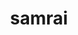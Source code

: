---
title: "samrai"
layout: cache
categories: [package, develop]
meta: {"versions": ["3.12.0"], "compilers": ["gcc@=7.5.0"], "oss": ["ubuntu18.04"], "platforms": ["linux"], "targets": ["x86_64", "x86_64_v3"], "stacks": ["radiuss", "root"], "num_specs": 54, "num_specs_by_stack": {"radiuss": 54, "root": 54}}
spec_details: [{"hash": "6agtg5fmji2pbcfwbfgsqgsmr3hjeeht", "compiler": "gcc@=7.5.0", "versions": ["3.12.0"], "os": "ubuntu18.04", "platform": "linux", "target": "x86_64", "variants": ["~debug", "patches=7ebc13a", "~shared", "~silo"], "stacks": ["radiuss", "root"], "size": "-", "tarball": "https://binaries.spack.io/develop/build_cache/linux-ubuntu18.04-x86_64/gcc-7.5.0/samrai-3.12.0/linux-ubuntu18.04-x86_64-gcc-7.5.0-samrai-3.12.0-6agtg5fmji2pbcfwbfgsqgsmr3hjeeht.spack"}, {"hash": "3ttybenuswakzdxjonlynicqg64uh6si", "compiler": "gcc@=7.5.0", "versions": ["3.12.0"], "os": "ubuntu18.04", "platform": "linux", "target": "x86_64", "variants": ["~debug", "patches=7ebc13a", "~shared", "~silo"], "stacks": ["radiuss", "root"], "size": "-", "tarball": "https://binaries.spack.io/develop/build_cache/linux-ubuntu18.04-x86_64/gcc-7.5.0/samrai-3.12.0/linux-ubuntu18.04-x86_64-gcc-7.5.0-samrai-3.12.0-3ttybenuswakzdxjonlynicqg64uh6si.spack"}, {"hash": "p7jhpztn4ltoa72abg4uj5xrak7obfjx", "compiler": "gcc@=7.5.0", "versions": ["3.12.0"], "os": "ubuntu18.04", "platform": "linux", "target": "x86_64", "variants": ["~debug", "patches=7ebc13a", "~shared", "~silo"], "stacks": ["radiuss", "root"], "size": "-", "tarball": "https://binaries.spack.io/develop/build_cache/linux-ubuntu18.04-x86_64/gcc-7.5.0/samrai-3.12.0/linux-ubuntu18.04-x86_64-gcc-7.5.0-samrai-3.12.0-p7jhpztn4ltoa72abg4uj5xrak7obfjx.spack"}, {"hash": "2nwekkgen5mkaiptohx2wbiu5p4w7rfq", "compiler": "gcc@=7.5.0", "versions": ["3.12.0"], "os": "ubuntu18.04", "platform": "linux", "target": "x86_64", "variants": ["~debug", "patches=7ebc13a", "~shared", "~silo"], "stacks": ["radiuss", "root"], "size": "-", "tarball": "https://binaries.spack.io/develop/build_cache/linux-ubuntu18.04-x86_64/gcc-7.5.0/samrai-3.12.0/linux-ubuntu18.04-x86_64-gcc-7.5.0-samrai-3.12.0-2nwekkgen5mkaiptohx2wbiu5p4w7rfq.spack"}, {"hash": "467ydlm73hgcolrjccxyjzloh7fy3vll", "compiler": "gcc@=7.5.0", "versions": ["3.12.0"], "os": "ubuntu18.04", "platform": "linux", "target": "x86_64", "variants": ["~debug", "patches=7ebc13a", "~shared", "~silo"], "stacks": ["radiuss", "root"], "size": "-", "tarball": "https://binaries.spack.io/develop/build_cache/linux-ubuntu18.04-x86_64/gcc-7.5.0/samrai-3.12.0/linux-ubuntu18.04-x86_64-gcc-7.5.0-samrai-3.12.0-467ydlm73hgcolrjccxyjzloh7fy3vll.spack"}, {"hash": "5ld2uwy2tmhi7drvo6zhiszxbgpvgigi", "compiler": "gcc@=7.5.0", "versions": ["3.12.0"], "os": "ubuntu18.04", "platform": "linux", "target": "x86_64", "variants": ["~debug", "patches=7ebc13a", "~shared", "~silo"], "stacks": ["radiuss", "root"], "size": "-", "tarball": "https://binaries.spack.io/develop/build_cache/linux-ubuntu18.04-x86_64/gcc-7.5.0/samrai-3.12.0/linux-ubuntu18.04-x86_64-gcc-7.5.0-samrai-3.12.0-5ld2uwy2tmhi7drvo6zhiszxbgpvgigi.spack"}, {"hash": "3gclgwryu77hv476b2yamax5hhsg7evo", "compiler": "gcc@=7.5.0", "versions": ["3.12.0"], "os": "ubuntu18.04", "platform": "linux", "target": "x86_64", "variants": ["build_system=autotools", "~debug", "patches=7ebc13a", "~shared", "~silo"], "stacks": ["radiuss", "root"], "size": "-", "tarball": "https://binaries.spack.io/develop/build_cache/linux-ubuntu18.04-x86_64/gcc-7.5.0/samrai-3.12.0/linux-ubuntu18.04-x86_64-gcc-7.5.0-samrai-3.12.0-3gclgwryu77hv476b2yamax5hhsg7evo.spack"}, {"hash": "55q5wyughnsclbvicbh7drahuxn6oem2", "compiler": "gcc@=7.5.0", "versions": ["3.12.0"], "os": "ubuntu18.04", "platform": "linux", "target": "x86_64", "variants": ["~debug", "patches=7ebc13a", "~shared", "~silo"], "stacks": ["radiuss", "root"], "size": "-", "tarball": "https://binaries.spack.io/develop/build_cache/linux-ubuntu18.04-x86_64/gcc-7.5.0/samrai-3.12.0/linux-ubuntu18.04-x86_64-gcc-7.5.0-samrai-3.12.0-55q5wyughnsclbvicbh7drahuxn6oem2.spack"}, {"hash": "3h3m3pn4c5r64ujbulhppw2sacylmxcs", "compiler": "gcc@=7.5.0", "versions": ["3.12.0"], "os": "ubuntu18.04", "platform": "linux", "target": "x86_64", "variants": ["~debug", "patches=7ebc13a", "~shared", "~silo"], "stacks": ["radiuss", "root"], "size": "-", "tarball": "https://binaries.spack.io/develop/build_cache/linux-ubuntu18.04-x86_64/gcc-7.5.0/samrai-3.12.0/linux-ubuntu18.04-x86_64-gcc-7.5.0-samrai-3.12.0-3h3m3pn4c5r64ujbulhppw2sacylmxcs.spack"}, {"hash": "5tymdusbh7fflbrb3gri6tdw6ytpj7ya", "compiler": "gcc@=7.5.0", "versions": ["3.12.0"], "os": "ubuntu18.04", "platform": "linux", "target": "x86_64", "variants": ["~debug", "patches=7ebc13a", "~shared", "~silo"], "stacks": ["radiuss", "root"], "size": "-", "tarball": "https://binaries.spack.io/develop/build_cache/linux-ubuntu18.04-x86_64/gcc-7.5.0/samrai-3.12.0/linux-ubuntu18.04-x86_64-gcc-7.5.0-samrai-3.12.0-5tymdusbh7fflbrb3gri6tdw6ytpj7ya.spack"}, {"hash": "mstcd6edwv44kt4dkne4a7t72yfyomyr", "compiler": "gcc@=7.5.0", "versions": ["3.12.0"], "os": "ubuntu18.04", "platform": "linux", "target": "x86_64", "variants": ["~debug", "patches=7ebc13a", "~shared", "~silo"], "stacks": ["radiuss", "root"], "size": "-", "tarball": "https://binaries.spack.io/develop/build_cache/linux-ubuntu18.04-x86_64/gcc-7.5.0/samrai-3.12.0/linux-ubuntu18.04-x86_64-gcc-7.5.0-samrai-3.12.0-mstcd6edwv44kt4dkne4a7t72yfyomyr.spack"}, {"hash": "6wwym7cdl37e3l4mikb4utujehm4oxlw", "compiler": "gcc@=7.5.0", "versions": ["3.12.0"], "os": "ubuntu18.04", "platform": "linux", "target": "x86_64", "variants": ["build_system=autotools", "~debug", "patches=7ebc13a", "~shared", "~silo"], "stacks": ["radiuss", "root"], "size": "-", "tarball": "https://binaries.spack.io/develop/build_cache/linux-ubuntu18.04-x86_64/gcc-7.5.0/samrai-3.12.0/linux-ubuntu18.04-x86_64-gcc-7.5.0-samrai-3.12.0-6wwym7cdl37e3l4mikb4utujehm4oxlw.spack"}, {"hash": "ir6vea6okdvv3425khi3mq3wb7mmmaiv", "compiler": "gcc@=7.5.0", "versions": ["3.12.0"], "os": "ubuntu18.04", "platform": "linux", "target": "x86_64", "variants": ["~debug", "patches=7ebc13a", "~shared", "~silo"], "stacks": ["radiuss", "root"], "size": "-", "tarball": "https://binaries.spack.io/develop/build_cache/linux-ubuntu18.04-x86_64/gcc-7.5.0/samrai-3.12.0/linux-ubuntu18.04-x86_64-gcc-7.5.0-samrai-3.12.0-ir6vea6okdvv3425khi3mq3wb7mmmaiv.spack"}, {"hash": "bp7ulgb3lfefqdpanttjjvl3cmhse2c3", "compiler": "gcc@=7.5.0", "versions": ["3.12.0"], "os": "ubuntu18.04", "platform": "linux", "target": "x86_64", "variants": ["~debug", "patches=7ebc13a", "~shared", "~silo"], "stacks": ["radiuss", "root"], "size": "-", "tarball": "https://binaries.spack.io/develop/build_cache/linux-ubuntu18.04-x86_64/gcc-7.5.0/samrai-3.12.0/linux-ubuntu18.04-x86_64-gcc-7.5.0-samrai-3.12.0-bp7ulgb3lfefqdpanttjjvl3cmhse2c3.spack"}, {"hash": "mxzykxsknutqrmyzfjyw63ixul7vy4wd", "compiler": "gcc@=7.5.0", "versions": ["3.12.0"], "os": "ubuntu18.04", "platform": "linux", "target": "x86_64", "variants": ["build_system=autotools", "~debug", "patches=7ebc13a", "~shared", "~silo"], "stacks": ["radiuss", "root"], "size": "-", "tarball": "https://binaries.spack.io/develop/build_cache/linux-ubuntu18.04-x86_64/gcc-7.5.0/samrai-3.12.0/linux-ubuntu18.04-x86_64-gcc-7.5.0-samrai-3.12.0-mxzykxsknutqrmyzfjyw63ixul7vy4wd.spack"}, {"hash": "7qhtouxcldigbapyxdkoryz5ygk2mvr4", "compiler": "gcc@=7.5.0", "versions": ["3.12.0"], "os": "ubuntu18.04", "platform": "linux", "target": "x86_64", "variants": ["~debug", "patches=7ebc13a", "~shared", "~silo"], "stacks": ["radiuss", "root"], "size": "-", "tarball": "https://binaries.spack.io/develop/build_cache/linux-ubuntu18.04-x86_64/gcc-7.5.0/samrai-3.12.0/linux-ubuntu18.04-x86_64-gcc-7.5.0-samrai-3.12.0-7qhtouxcldigbapyxdkoryz5ygk2mvr4.spack"}, {"hash": "rdvpdkrjp2obrtxhmhk7p4wlau5lm7xa", "compiler": "gcc@=7.5.0", "versions": ["3.12.0"], "os": "ubuntu18.04", "platform": "linux", "target": "x86_64", "variants": ["~debug", "patches=7ebc13a", "~shared", "~silo"], "stacks": ["radiuss", "root"], "size": "-", "tarball": "https://binaries.spack.io/develop/build_cache/linux-ubuntu18.04-x86_64/gcc-7.5.0/samrai-3.12.0/linux-ubuntu18.04-x86_64-gcc-7.5.0-samrai-3.12.0-rdvpdkrjp2obrtxhmhk7p4wlau5lm7xa.spack"}, {"hash": "bnsyqyfiti3c4ewlvi2c3me4kcxzffvg", "compiler": "gcc@=7.5.0", "versions": ["3.12.0"], "os": "ubuntu18.04", "platform": "linux", "target": "x86_64", "variants": ["~debug", "patches=7ebc13a", "~shared", "~silo"], "stacks": ["radiuss", "root"], "size": "-", "tarball": "https://binaries.spack.io/develop/build_cache/linux-ubuntu18.04-x86_64/gcc-7.5.0/samrai-3.12.0/linux-ubuntu18.04-x86_64-gcc-7.5.0-samrai-3.12.0-bnsyqyfiti3c4ewlvi2c3me4kcxzffvg.spack"}, {"hash": "tcpfvkfomefaj7ybjbzhjy7ggdx4pjfn", "compiler": "gcc@=7.5.0", "versions": ["3.12.0"], "os": "ubuntu18.04", "platform": "linux", "target": "x86_64", "variants": ["build_system=autotools", "~debug", "patches=7ebc13a", "~shared", "~silo"], "stacks": ["radiuss", "root"], "size": "-", "tarball": "https://binaries.spack.io/develop/build_cache/linux-ubuntu18.04-x86_64/gcc-7.5.0/samrai-3.12.0/linux-ubuntu18.04-x86_64-gcc-7.5.0-samrai-3.12.0-tcpfvkfomefaj7ybjbzhjy7ggdx4pjfn.spack"}, {"hash": "cesxmyzqkscql3slc5jw6rmptifed5zu", "compiler": "gcc@=7.5.0", "versions": ["3.12.0"], "os": "ubuntu18.04", "platform": "linux", "target": "x86_64", "variants": ["~debug", "patches=7ebc13a", "~shared", "~silo"], "stacks": ["radiuss", "root"], "size": "-", "tarball": "https://binaries.spack.io/develop/build_cache/linux-ubuntu18.04-x86_64/gcc-7.5.0/samrai-3.12.0/linux-ubuntu18.04-x86_64-gcc-7.5.0-samrai-3.12.0-cesxmyzqkscql3slc5jw6rmptifed5zu.spack"}, {"hash": "pen62aby3zpsgnlk765ezhodshtjof4u", "compiler": "gcc@=7.5.0", "versions": ["3.12.0"], "os": "ubuntu18.04", "platform": "linux", "target": "x86_64", "variants": ["~debug", "patches=7ebc13a", "~shared", "~silo"], "stacks": ["radiuss", "root"], "size": "-", "tarball": "https://binaries.spack.io/develop/build_cache/linux-ubuntu18.04-x86_64/gcc-7.5.0/samrai-3.12.0/linux-ubuntu18.04-x86_64-gcc-7.5.0-samrai-3.12.0-pen62aby3zpsgnlk765ezhodshtjof4u.spack"}, {"hash": "ek6xypedzfiarqik6ifshjcraih2oztb", "compiler": "gcc@=7.5.0", "versions": ["3.12.0"], "os": "ubuntu18.04", "platform": "linux", "target": "x86_64", "variants": ["~debug", "patches=7ebc13a", "~shared", "~silo"], "stacks": ["radiuss", "root"], "size": "-", "tarball": "https://binaries.spack.io/develop/build_cache/linux-ubuntu18.04-x86_64/gcc-7.5.0/samrai-3.12.0/linux-ubuntu18.04-x86_64-gcc-7.5.0-samrai-3.12.0-ek6xypedzfiarqik6ifshjcraih2oztb.spack"}, {"hash": "qjpbc622e7quty4dvrptuhne23c57kqr", "compiler": "gcc@=7.5.0", "versions": ["3.12.0"], "os": "ubuntu18.04", "platform": "linux", "target": "x86_64", "variants": ["build_system=autotools", "~debug", "patches=7ebc13a", "~shared", "~silo"], "stacks": ["radiuss", "root"], "size": "-", "tarball": "https://binaries.spack.io/develop/build_cache/linux-ubuntu18.04-x86_64/gcc-7.5.0/samrai-3.12.0/linux-ubuntu18.04-x86_64-gcc-7.5.0-samrai-3.12.0-qjpbc622e7quty4dvrptuhne23c57kqr.spack"}, {"hash": "gkv24mwgrf73w3iec2y75evbmc2t3nqo", "compiler": "gcc@=7.5.0", "versions": ["3.12.0"], "os": "ubuntu18.04", "platform": "linux", "target": "x86_64", "variants": ["~debug", "patches=7ebc13a", "~shared", "~silo"], "stacks": ["radiuss", "root"], "size": "-", "tarball": "https://binaries.spack.io/develop/build_cache/linux-ubuntu18.04-x86_64/gcc-7.5.0/samrai-3.12.0/linux-ubuntu18.04-x86_64-gcc-7.5.0-samrai-3.12.0-gkv24mwgrf73w3iec2y75evbmc2t3nqo.spack"}, {"hash": "uowex532dibeqnekgf25qmncx5n7s4qq", "compiler": "gcc@=7.5.0", "versions": ["3.12.0"], "os": "ubuntu18.04", "platform": "linux", "target": "x86_64", "variants": ["~debug", "patches=7ebc13a", "~shared", "~silo"], "stacks": ["radiuss", "root"], "size": "-", "tarball": "https://binaries.spack.io/develop/build_cache/linux-ubuntu18.04-x86_64/gcc-7.5.0/samrai-3.12.0/linux-ubuntu18.04-x86_64-gcc-7.5.0-samrai-3.12.0-uowex532dibeqnekgf25qmncx5n7s4qq.spack"}, {"hash": "diaqw56x36timxu56cadckkq6mgwckee", "compiler": "gcc@=7.5.0", "versions": ["3.12.0"], "os": "ubuntu18.04", "platform": "linux", "target": "x86_64", "variants": ["~debug", "patches=7ebc13a", "~shared", "~silo"], "stacks": ["radiuss", "root"], "size": "-", "tarball": "https://binaries.spack.io/develop/build_cache/linux-ubuntu18.04-x86_64/gcc-7.5.0/samrai-3.12.0/linux-ubuntu18.04-x86_64-gcc-7.5.0-samrai-3.12.0-diaqw56x36timxu56cadckkq6mgwckee.spack"}, {"hash": "yieezrh6dxb7rbuqh7j3dhe5noqibcdv", "compiler": "gcc@=7.5.0", "versions": ["3.12.0"], "os": "ubuntu18.04", "platform": "linux", "target": "x86_64", "variants": ["~debug", "patches=7ebc13a", "~shared", "~silo"], "stacks": ["radiuss", "root"], "size": "-", "tarball": "https://binaries.spack.io/develop/build_cache/linux-ubuntu18.04-x86_64/gcc-7.5.0/samrai-3.12.0/linux-ubuntu18.04-x86_64-gcc-7.5.0-samrai-3.12.0-yieezrh6dxb7rbuqh7j3dhe5noqibcdv.spack"}, {"hash": "adfjvavrfjqrgswswmbwzguyxecmedfo", "compiler": "gcc@=7.5.0", "versions": ["3.12.0"], "os": "ubuntu18.04", "platform": "linux", "target": "x86_64", "variants": ["~debug", "patches=7ebc13a", "~shared", "~silo"], "stacks": ["radiuss", "root"], "size": "-", "tarball": "https://binaries.spack.io/develop/build_cache/linux-ubuntu18.04-x86_64/gcc-7.5.0/samrai-3.12.0/linux-ubuntu18.04-x86_64-gcc-7.5.0-samrai-3.12.0-adfjvavrfjqrgswswmbwzguyxecmedfo.spack"}, {"hash": "ozxtfxpile4uyqchvmmxgyrh3wt5fpqx", "compiler": "gcc@=7.5.0", "versions": ["3.12.0"], "os": "ubuntu18.04", "platform": "linux", "target": "x86_64", "variants": ["~debug", "patches=7ebc13a", "~shared", "~silo"], "stacks": ["radiuss", "root"], "size": "-", "tarball": "https://binaries.spack.io/develop/build_cache/linux-ubuntu18.04-x86_64/gcc-7.5.0/samrai-3.12.0/linux-ubuntu18.04-x86_64-gcc-7.5.0-samrai-3.12.0-ozxtfxpile4uyqchvmmxgyrh3wt5fpqx.spack"}, {"hash": "mqnjk23j3npnbzn3tmkmpoegf5w4gej5", "compiler": "gcc@=7.5.0", "versions": ["3.12.0"], "os": "ubuntu18.04", "platform": "linux", "target": "x86_64", "variants": ["~debug", "patches=7ebc13a", "~shared", "~silo"], "stacks": ["radiuss", "root"], "size": "-", "tarball": "https://binaries.spack.io/develop/build_cache/linux-ubuntu18.04-x86_64/gcc-7.5.0/samrai-3.12.0/linux-ubuntu18.04-x86_64-gcc-7.5.0-samrai-3.12.0-mqnjk23j3npnbzn3tmkmpoegf5w4gej5.spack"}, {"hash": "5xd54ff7tybdraapxyehhuydjts23rzr", "compiler": "gcc@=7.5.0", "versions": ["3.12.0"], "os": "ubuntu18.04", "platform": "linux", "target": "x86_64", "variants": ["build_system=autotools", "~debug", "patches=7ebc13a", "~shared", "~silo"], "stacks": ["radiuss", "root"], "size": "-", "tarball": "https://binaries.spack.io/develop/build_cache/linux-ubuntu18.04-x86_64/gcc-7.5.0/samrai-3.12.0/linux-ubuntu18.04-x86_64-gcc-7.5.0-samrai-3.12.0-5xd54ff7tybdraapxyehhuydjts23rzr.spack"}, {"hash": "gkb6rqxpc7zy3wvhosnite3cjvihoee7", "compiler": "gcc@=7.5.0", "versions": ["3.12.0"], "os": "ubuntu18.04", "platform": "linux", "target": "x86_64", "variants": ["~debug", "patches=7ebc13a", "~shared", "~silo"], "stacks": ["radiuss", "root"], "size": "-", "tarball": "https://binaries.spack.io/develop/build_cache/linux-ubuntu18.04-x86_64/gcc-7.5.0/samrai-3.12.0/linux-ubuntu18.04-x86_64-gcc-7.5.0-samrai-3.12.0-gkb6rqxpc7zy3wvhosnite3cjvihoee7.spack"}, {"hash": "rnfyr7awzm7th6bkehnhy623gr62yc2b", "compiler": "gcc@=7.5.0", "versions": ["3.12.0"], "os": "ubuntu18.04", "platform": "linux", "target": "x86_64", "variants": ["~debug", "patches=7ebc13a", "~shared", "~silo"], "stacks": ["radiuss", "root"], "size": "-", "tarball": "https://binaries.spack.io/develop/build_cache/linux-ubuntu18.04-x86_64/gcc-7.5.0/samrai-3.12.0/linux-ubuntu18.04-x86_64-gcc-7.5.0-samrai-3.12.0-rnfyr7awzm7th6bkehnhy623gr62yc2b.spack"}, {"hash": "i436afzj3jgzh7eyj5xyzuhnezu2cqwf", "compiler": "gcc@=7.5.0", "versions": ["3.12.0"], "os": "ubuntu18.04", "platform": "linux", "target": "x86_64", "variants": ["~debug", "patches=7ebc13a", "~shared", "~silo"], "stacks": ["radiuss", "root"], "size": "-", "tarball": "https://binaries.spack.io/develop/build_cache/linux-ubuntu18.04-x86_64/gcc-7.5.0/samrai-3.12.0/linux-ubuntu18.04-x86_64-gcc-7.5.0-samrai-3.12.0-i436afzj3jgzh7eyj5xyzuhnezu2cqwf.spack"}, {"hash": "t5rgf4rctwygoj2cezb7kooouttbuphz", "compiler": "gcc@=7.5.0", "versions": ["3.12.0"], "os": "ubuntu18.04", "platform": "linux", "target": "x86_64", "variants": ["~debug", "patches=7ebc13a", "~shared", "~silo"], "stacks": ["radiuss", "root"], "size": "-", "tarball": "https://binaries.spack.io/develop/build_cache/linux-ubuntu18.04-x86_64/gcc-7.5.0/samrai-3.12.0/linux-ubuntu18.04-x86_64-gcc-7.5.0-samrai-3.12.0-t5rgf4rctwygoj2cezb7kooouttbuphz.spack"}, {"hash": "hyf24e5ig3v2lmbdrehhuvxp4lqs6ftr", "compiler": "gcc@=7.5.0", "versions": ["3.12.0"], "os": "ubuntu18.04", "platform": "linux", "target": "x86_64", "variants": ["~debug", "patches=7ebc13a", "~shared", "~silo"], "stacks": ["radiuss", "root"], "size": "-", "tarball": "https://binaries.spack.io/develop/build_cache/linux-ubuntu18.04-x86_64/gcc-7.5.0/samrai-3.12.0/linux-ubuntu18.04-x86_64-gcc-7.5.0-samrai-3.12.0-hyf24e5ig3v2lmbdrehhuvxp4lqs6ftr.spack"}, {"hash": "farrki2ivw7sejgobcgr27mo4ly3zdxq", "compiler": "gcc@=7.5.0", "versions": ["3.12.0"], "os": "ubuntu18.04", "platform": "linux", "target": "x86_64", "variants": ["~debug", "patches=7ebc13a", "~shared", "~silo"], "stacks": ["radiuss", "root"], "size": "-", "tarball": "https://binaries.spack.io/develop/build_cache/linux-ubuntu18.04-x86_64/gcc-7.5.0/samrai-3.12.0/linux-ubuntu18.04-x86_64-gcc-7.5.0-samrai-3.12.0-farrki2ivw7sejgobcgr27mo4ly3zdxq.spack"}, {"hash": "nmu2tysovx5aezqhuu4bxielijnvb7te", "compiler": "gcc@=7.5.0", "versions": ["3.12.0"], "os": "ubuntu18.04", "platform": "linux", "target": "x86_64", "variants": ["~debug", "patches=7ebc13a", "~shared", "~silo"], "stacks": ["radiuss", "root"], "size": "-", "tarball": "https://binaries.spack.io/develop/build_cache/linux-ubuntu18.04-x86_64/gcc-7.5.0/samrai-3.12.0/linux-ubuntu18.04-x86_64-gcc-7.5.0-samrai-3.12.0-nmu2tysovx5aezqhuu4bxielijnvb7te.spack"}, {"hash": "dpxyk2jigxn2k42uotj3vhbjfvo7ox4w", "compiler": "gcc@=7.5.0", "versions": ["3.12.0"], "os": "ubuntu18.04", "platform": "linux", "target": "x86_64", "variants": ["~debug", "patches=7ebc13a", "~shared", "~silo"], "stacks": ["radiuss", "root"], "size": "-", "tarball": "https://binaries.spack.io/develop/build_cache/linux-ubuntu18.04-x86_64/gcc-7.5.0/samrai-3.12.0/linux-ubuntu18.04-x86_64-gcc-7.5.0-samrai-3.12.0-dpxyk2jigxn2k42uotj3vhbjfvo7ox4w.spack"}, {"hash": "icdsxuomtxp7r2zwc5zljo4pjutr5fny", "compiler": "gcc@=7.5.0", "versions": ["3.12.0"], "os": "ubuntu18.04", "platform": "linux", "target": "x86_64", "variants": ["~debug", "patches=7ebc13a", "~shared", "~silo"], "stacks": ["radiuss", "root"], "size": "-", "tarball": "https://binaries.spack.io/develop/build_cache/linux-ubuntu18.04-x86_64/gcc-7.5.0/samrai-3.12.0/linux-ubuntu18.04-x86_64-gcc-7.5.0-samrai-3.12.0-icdsxuomtxp7r2zwc5zljo4pjutr5fny.spack"}, {"hash": "ozsgwfxnlzfebiu2o62crvwczts5y3ej", "compiler": "gcc@=7.5.0", "versions": ["3.12.0"], "os": "ubuntu18.04", "platform": "linux", "target": "x86_64", "variants": ["~debug", "patches=7ebc13a", "~shared", "~silo"], "stacks": ["radiuss", "root"], "size": "-", "tarball": "https://binaries.spack.io/develop/build_cache/linux-ubuntu18.04-x86_64/gcc-7.5.0/samrai-3.12.0/linux-ubuntu18.04-x86_64-gcc-7.5.0-samrai-3.12.0-ozsgwfxnlzfebiu2o62crvwczts5y3ej.spack"}, {"hash": "iltbqcf276nm2db4i5jw7ulx3aap4sna", "compiler": "gcc@=7.5.0", "versions": ["3.12.0"], "os": "ubuntu18.04", "platform": "linux", "target": "x86_64", "variants": ["~debug", "patches=7ebc13a", "~shared", "~silo"], "stacks": ["radiuss", "root"], "size": "-", "tarball": "https://binaries.spack.io/develop/build_cache/linux-ubuntu18.04-x86_64/gcc-7.5.0/samrai-3.12.0/linux-ubuntu18.04-x86_64-gcc-7.5.0-samrai-3.12.0-iltbqcf276nm2db4i5jw7ulx3aap4sna.spack"}, {"hash": "ykwpkbgioorrbo4iqrvawm2scxdalry5", "compiler": "gcc@=7.5.0", "versions": ["3.12.0"], "os": "ubuntu18.04", "platform": "linux", "target": "x86_64", "variants": ["~debug", "patches=7ebc13a", "~shared", "~silo"], "stacks": ["radiuss", "root"], "size": "-", "tarball": "https://binaries.spack.io/develop/build_cache/linux-ubuntu18.04-x86_64/gcc-7.5.0/samrai-3.12.0/linux-ubuntu18.04-x86_64-gcc-7.5.0-samrai-3.12.0-ykwpkbgioorrbo4iqrvawm2scxdalry5.spack"}, {"hash": "wg4zzmtym4a4rvwvsb6rrgcy3ndmdz5m", "compiler": "gcc@=7.5.0", "versions": ["3.12.0"], "os": "ubuntu18.04", "platform": "linux", "target": "x86_64", "variants": ["~debug", "patches=7ebc13a", "~shared", "~silo"], "stacks": ["radiuss", "root"], "size": "-", "tarball": "https://binaries.spack.io/develop/build_cache/linux-ubuntu18.04-x86_64/gcc-7.5.0/samrai-3.12.0/linux-ubuntu18.04-x86_64-gcc-7.5.0-samrai-3.12.0-wg4zzmtym4a4rvwvsb6rrgcy3ndmdz5m.spack"}, {"hash": "cdar65kdmddm5hxxvtbu2mco6una4cy6", "compiler": "gcc@=7.5.0", "versions": ["3.12.0"], "os": "ubuntu18.04", "platform": "linux", "target": "x86_64_v3", "variants": ["build_system=autotools", "~debug", "patches=7ebc13a", "~shared", "~silo"], "stacks": ["radiuss", "root"], "size": "-", "tarball": "https://binaries.spack.io/develop/build_cache/linux-ubuntu18.04-x86_64_v3/gcc-7.5.0/samrai-3.12.0/linux-ubuntu18.04-x86_64_v3-gcc-7.5.0-samrai-3.12.0-cdar65kdmddm5hxxvtbu2mco6una4cy6.spack"}, {"hash": "djlhuwcpuhjgj7e7f45oqr62pdyd3f2n", "compiler": "gcc@=7.5.0", "versions": ["3.12.0"], "os": "ubuntu18.04", "platform": "linux", "target": "x86_64_v3", "variants": ["build_system=autotools", "~debug", "patches=7ebc13a", "~shared", "~silo"], "stacks": ["radiuss", "root"], "size": "-", "tarball": "https://binaries.spack.io/develop/build_cache/linux-ubuntu18.04-x86_64_v3/gcc-7.5.0/samrai-3.12.0/linux-ubuntu18.04-x86_64_v3-gcc-7.5.0-samrai-3.12.0-djlhuwcpuhjgj7e7f45oqr62pdyd3f2n.spack"}, {"hash": "qeyqpco4tdxqwie7zcp3p77ffurkanja", "compiler": "gcc@=7.5.0", "versions": ["3.12.0"], "os": "ubuntu18.04", "platform": "linux", "target": "x86_64_v3", "variants": ["build_system=autotools", "~debug", "patches=7ebc13a", "~shared", "~silo"], "stacks": ["radiuss", "root"], "size": "-", "tarball": "https://binaries.spack.io/develop/build_cache/linux-ubuntu18.04-x86_64_v3/gcc-7.5.0/samrai-3.12.0/linux-ubuntu18.04-x86_64_v3-gcc-7.5.0-samrai-3.12.0-qeyqpco4tdxqwie7zcp3p77ffurkanja.spack"}, {"hash": "sb7asumqdn4mo2yk6zag7uuq6y3aaixj", "compiler": "gcc@=7.5.0", "versions": ["3.12.0"], "os": "ubuntu18.04", "platform": "linux", "target": "x86_64_v3", "variants": ["build_system=autotools", "~debug", "patches=7ebc13a", "~shared", "~silo"], "stacks": ["radiuss", "root"], "size": "-", "tarball": "https://binaries.spack.io/develop/build_cache/linux-ubuntu18.04-x86_64_v3/gcc-7.5.0/samrai-3.12.0/linux-ubuntu18.04-x86_64_v3-gcc-7.5.0-samrai-3.12.0-sb7asumqdn4mo2yk6zag7uuq6y3aaixj.spack"}, {"hash": "koqbat2tegixlemww4chmcqti7uvpge2", "compiler": "gcc@=7.5.0", "versions": ["3.12.0"], "os": "ubuntu18.04", "platform": "linux", "target": "x86_64_v3", "variants": ["build_system=autotools", "~debug", "patches=7ebc13a", "~shared", "~silo"], "stacks": ["radiuss", "root"], "size": "-", "tarball": "https://binaries.spack.io/develop/build_cache/linux-ubuntu18.04-x86_64_v3/gcc-7.5.0/samrai-3.12.0/linux-ubuntu18.04-x86_64_v3-gcc-7.5.0-samrai-3.12.0-koqbat2tegixlemww4chmcqti7uvpge2.spack"}, {"hash": "sd3imqdjctov3haptes745dlj7uqyr3n", "compiler": "gcc@=7.5.0", "versions": ["3.12.0"], "os": "ubuntu18.04", "platform": "linux", "target": "x86_64_v3", "variants": ["build_system=autotools", "~debug", "patches=7ebc13a", "~shared", "~silo"], "stacks": ["radiuss", "root"], "size": "-", "tarball": "https://binaries.spack.io/develop/build_cache/linux-ubuntu18.04-x86_64_v3/gcc-7.5.0/samrai-3.12.0/linux-ubuntu18.04-x86_64_v3-gcc-7.5.0-samrai-3.12.0-sd3imqdjctov3haptes745dlj7uqyr3n.spack"}, {"hash": "mgch5gj6ex4sqegtp5mq5fmqgbwx66ms", "compiler": "gcc@=7.5.0", "versions": ["3.12.0"], "os": "ubuntu18.04", "platform": "linux", "target": "x86_64_v3", "variants": ["build_system=autotools", "~debug", "patches=7ebc13a", "~shared", "~silo"], "stacks": ["radiuss", "root"], "size": "-", "tarball": "https://binaries.spack.io/develop/build_cache/linux-ubuntu18.04-x86_64_v3/gcc-7.5.0/samrai-3.12.0/linux-ubuntu18.04-x86_64_v3-gcc-7.5.0-samrai-3.12.0-mgch5gj6ex4sqegtp5mq5fmqgbwx66ms.spack"}, {"hash": "dupm4a7mbbuqr3lwcbix3ynq6delav5b", "compiler": "gcc@=7.5.0", "versions": ["3.12.0"], "os": "ubuntu18.04", "platform": "linux", "target": "x86_64_v3", "variants": ["build_system=autotools", "~debug", "patches=7ebc13a", "~shared", "~silo"], "stacks": ["radiuss", "root"], "size": "-", "tarball": "https://binaries.spack.io/develop/build_cache/linux-ubuntu18.04-x86_64_v3/gcc-7.5.0/samrai-3.12.0/linux-ubuntu18.04-x86_64_v3-gcc-7.5.0-samrai-3.12.0-dupm4a7mbbuqr3lwcbix3ynq6delav5b.spack"}, {"hash": "q3pvjf6koxddnlhx32vmvxpinmk6ib6j", "compiler": "gcc@=7.5.0", "versions": ["3.12.0"], "os": "ubuntu18.04", "platform": "linux", "target": "x86_64_v3", "variants": ["build_system=autotools", "~debug", "patches=7ebc13a", "~shared", "~silo"], "stacks": ["radiuss", "root"], "size": "-", "tarball": "https://binaries.spack.io/develop/build_cache/linux-ubuntu18.04-x86_64_v3/gcc-7.5.0/samrai-3.12.0/linux-ubuntu18.04-x86_64_v3-gcc-7.5.0-samrai-3.12.0-q3pvjf6koxddnlhx32vmvxpinmk6ib6j.spack"}, {"hash": "rllxxxkhcmqup6nbll3e2tjjldruolnx", "compiler": "gcc@=7.5.0", "versions": ["3.12.0"], "os": "ubuntu18.04", "platform": "linux", "target": "x86_64_v3", "variants": ["build_system=autotools", "~debug", "patches=7ebc13a", "~shared", "~silo"], "stacks": ["radiuss", "root"], "size": "-", "tarball": "https://binaries.spack.io/develop/build_cache/linux-ubuntu18.04-x86_64_v3/gcc-7.5.0/samrai-3.12.0/linux-ubuntu18.04-x86_64_v3-gcc-7.5.0-samrai-3.12.0-rllxxxkhcmqup6nbll3e2tjjldruolnx.spack"}]
---